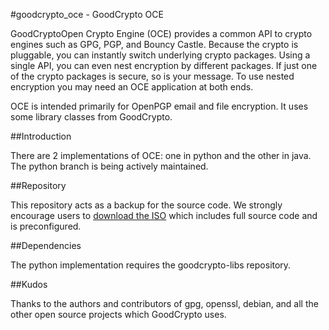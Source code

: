 #goodcrypto_oce - GoodCrypto OCE

GoodCryptoOpen Crypto Engine (OCE) provides a common API to crypto engines such as GPG, PGP, and Bouncy Castle. Because the crypto is pluggable, you can instantly switch underlying crypto packages. Using a single API, you can even nest encryption by different packages. If just one of the crypto packages is secure, so is your message. To use nested encryption you may need an OCE application at both ends.

OCE is intended primarily for OpenPGP email and file encryption. It uses some library classes from GoodCrypto.


##Introduction

There are 2 implementations of OCE: one in python and the other in java. The python branch is being actively maintained.


##Repository

This repository acts as a backup for the source code. We strongly encourage users to <a href="https://goodcrypto.com/server/download/">download the ISO</a> which includes full source code and is preconfigured.


##Dependencies

The python implementation requires the goodcrypto-libs repository.



##Kudos

Thanks to the authors and contributors of gpg, openssl, debian, and all the other open source projects which GoodCrypto uses.

